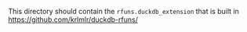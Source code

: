 This directory should contain the `rfuns.duckdb_extension` that is built 
in https://github.com/krlmlr/duckdb-rfuns/
